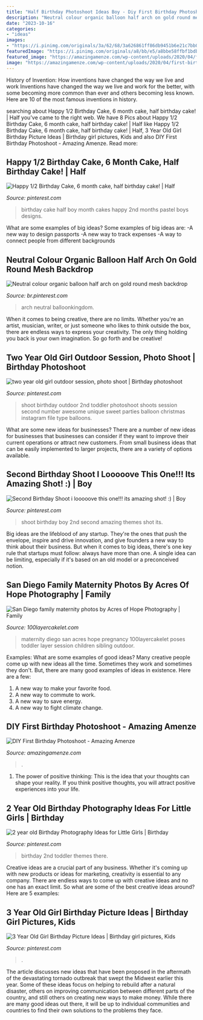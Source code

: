 ```yaml
---
title: "Half Birthday Photoshoot Ideas Boy - Diy First Birthday Photoshoot"
description: "Neutral colour organic balloon half arch on gold round mesh backdrop"
date: "2023-10-16"
categories:
- "ideas"
images:
- "https://i.pinimg.com/originals/3a/62/68/3a626861ff86db9451b6e21c7bb03f6f.jpg"
featuredImage: "https://i.pinimg.com/originals/a8/bb/e5/a8bbe58ffbf1bdba19335c0cb406030c.jpg"
featured_image: "https://amazingamenze.com/wp-content/uploads/2020/04/first-birthday-photoshoot-300x400.jpg"
image: "https://amazingamenze.com/wp-content/uploads/2020/04/first-birthday-photoshoot-300x400.jpg"
---
```



History of Invention: How inventions have changed the way we live and work
Inventions have changed the way we live and work for the better, with some becoming more common than ever and others becoming less known. Here are 10 of the most famous inventions in history.

	

		
searching about Happy 1/2 Birthday Cake, 6 month cake, half birthday cake! | Half you've came to the right web. We have 8 Pics about Happy 1/2 Birthday Cake, 6 month cake, half birthday cake! | Half like Happy 1/2 Birthday Cake, 6 month cake, half birthday cake! | Half, 3 Year Old Girl Birthday Picture Ideas | Birthday girl pictures, Kids and also DIY First Birthday Photoshoot - Amazing Amenze. Read more:
		
    
## Happy 1/2 Birthday Cake, 6 Month Cake, Half Birthday Cake! | Half

<img loading=lazy src="https://i.pinimg.com/736x/fb/1e/8e/fb1e8eb32ed934886d671668a64e8df9--half-birthday-cakes--months.jpg" onerror="this.onerror=null;this.src='https://tse4.mm.bing.net/th?id=OIP.CPuI04A77oc7ZNsmcOC--gHaIT&amp;pid=15.1';" alt="Happy 1/2 Birthday Cake, 6 month cake, half birthday cake! | Half">

_Source: pinterest.com_

>birthday cake half boy month cakes happy 2nd months pastel boys designs. 

	

What are some examples of big ideas?
Some examples of big ideas are: 
-A new way to design passports 
-A new way to track expenses 
-A way to connect people from different backgrounds

    
## Neutral Colour Organic Balloon Half Arch On Gold Round Mesh Backdrop

<img loading=lazy src="https://i.pinimg.com/736x/ff/e6/13/ffe6135d253157be927cc2249fa6f8e0.jpg" onerror="this.onerror=null;this.src='https://tse4.mm.bing.net/th?id=OIP.sGma9lFvb-xF0H4m-iEpfQHaIZ&amp;pid=15.1';" alt="Neutral colour organic balloon half arch on gold round mesh backdrop">

_Source: br.pinterest.com_

>arch neutral balloonkingdom. 

	

When it comes to being creative, there are no limits. Whether you're an artist, musician, writer, or just someone who likes to think outside the box, there are endless ways to express your creativity. The only thing holding you back is your own imagination. So go forth and be creative!

    
## Two Year Old Girl Outdoor Session, Photo Shoot | Birthday Photoshoot

<img loading=lazy src="https://i.pinimg.com/736x/ed/39/ea/ed39eaf7735a4264a9eacb968946b4cb--christmas-photo-shoot-christmas-photography.jpg" onerror="this.onerror=null;this.src='https://tse3.mm.bing.net/th?id=OIP.JZsZn6islUgo9OOqqxkGuQHaLH&amp;pid=15.1';" alt="two year old girl outdoor session, photo shoot | Birthday photoshoot">

_Source: pinterest.com_

>shoot birthday outdoor 2nd toddler photoshoot shoots session second number awesome unique sweet parties balloon christmas instagram file type balloons. 

	

What are some new ideas for businesses?
There are a number of new ideas for businesses that businesses can consider if they want to improve their current operations or attract new customers. From small business ideas that can be easily implemented to larger projects, there are a variety of options available.

    
## Second Birthday Shoot I Looooove This One!!! Its Amazing Shot! :) | Boy

<img loading=lazy src="https://i.pinimg.com/originals/3a/62/68/3a626861ff86db9451b6e21c7bb03f6f.jpg" onerror="this.onerror=null;this.src='https://tse4.mm.bing.net/th?id=OIP.J8uqPb4H6RhgynIgcK8-PAHaLH&amp;pid=15.1';" alt="Second Birthday Shoot i looooove this one!!! its amazing shot! :) | Boy">

_Source: pinterest.com_

>shoot birthday boy 2nd second amazing themes shot its. 

	

Big ideas are the lifeblood of any startup. They're the ones that push the envelope, inspire and drive innovation, and give founders a new way to think about their business. But when it comes to big ideas, there's one key rule that startups must follow: always have more than one. A single idea can be limiting, especially if it's based on an old model or a preconceived notion.

    
## San Diego Family Maternity Photos By Acres Of Hope Photography | Family

<img loading=lazy src="http://www.100layercakelet.com/wp-content/uploads/2015/02/san-diego-family-maternity-photos-16.jpg" onerror="this.onerror=null;this.src='https://tse4.mm.bing.net/th?id=OIP.p1xTzds42YmpiG_YGQgbzwHaKG&amp;pid=15.1';" alt="San Diego family maternity photos by Acres of Hope Photography | Family">

_Source: 100layercakelet.com_

>maternity diego san acres hope pregnancy 100layercakelet poses toddler layer session children sibling outdoor. 

	

Examples: What are some examples of good ideas?
Many creative people come up with new ideas all the time. Sometimes they work and sometimes they don't. But, there are many good examples of ideas in existence. Here are a few: 
1) A new way to make your favorite food. 
2) A new way to commute to work. 
3) A new way to save energy. 
4) A new way to fight climate change.

    
## DIY First Birthday Photoshoot - Amazing Amenze

<img loading=lazy src="https://amazingamenze.com/wp-content/uploads/2020/04/first-birthday-photoshoot-300x400.jpg" onerror="this.onerror=null;this.src='https://tse1.mm.bing.net/th?id=OIP.dVmAyO6qQ_1eiQRG7qM8wwAAAA&amp;pid=15.1';" alt="DIY First Birthday Photoshoot - Amazing Amenze">

_Source: amazingamenze.com_

>. 

	

1. The power of positive thinking: This is the idea that your thoughts can shape your reality. If you think positive thoughts, you will attract positive experiences into your life.

    
## 2 Year Old Birthday Photography Ideas For Little Girls | Birthday

<img loading=lazy src="https://i.pinimg.com/originals/a8/bb/e5/a8bbe58ffbf1bdba19335c0cb406030c.jpg" onerror="this.onerror=null;this.src='https://tse3.mm.bing.net/th?id=OIP.WSBY_6lKORVhsRmuWnaiyAHaE8&amp;pid=15.1';" alt="2 year old Birthday Photography Ideas for Little Girls | Birthday">

_Source: pinterest.com_

>birthday 2nd toddler themes there. 

	

Creative ideas are a crucial part of any business. Whether it's coming up with new products or ideas for marketing, creativity is essential to any company. There are endless ways to come up with creative ideas and no one has an exact limit. So what are some of the best creative ideas around? Here are 5 examples: 

    
## 3 Year Old Girl Birthday Picture Ideas | Birthday Girl Pictures, Kids

<img loading=lazy src="https://i.pinimg.com/736x/1b/38/9a/1b389ad5e134d5c9575b718e2e39fc9b.jpg" onerror="this.onerror=null;this.src='https://tse4.mm.bing.net/th?id=OIP.Kklc3DuM3dfu9JioDJ4s2QHaLH&amp;pid=15.1';" alt="3 Year Old Girl Birthday Picture Ideas | Birthday girl pictures, Kids">

_Source: pinterest.com_

>. 

	

The article discusses new ideas that have been proposed in the aftermath of the devastating tornado outbreak that swept the Midwest earlier this year. Some of these ideas focus on helping to rebuild after a natural disaster, others on improving communication between different parts of the country, and still others on creating new ways to make money. While there are many good ideas out there, it will be up to individual communities and countries to find their own solutions to the problems they face.

